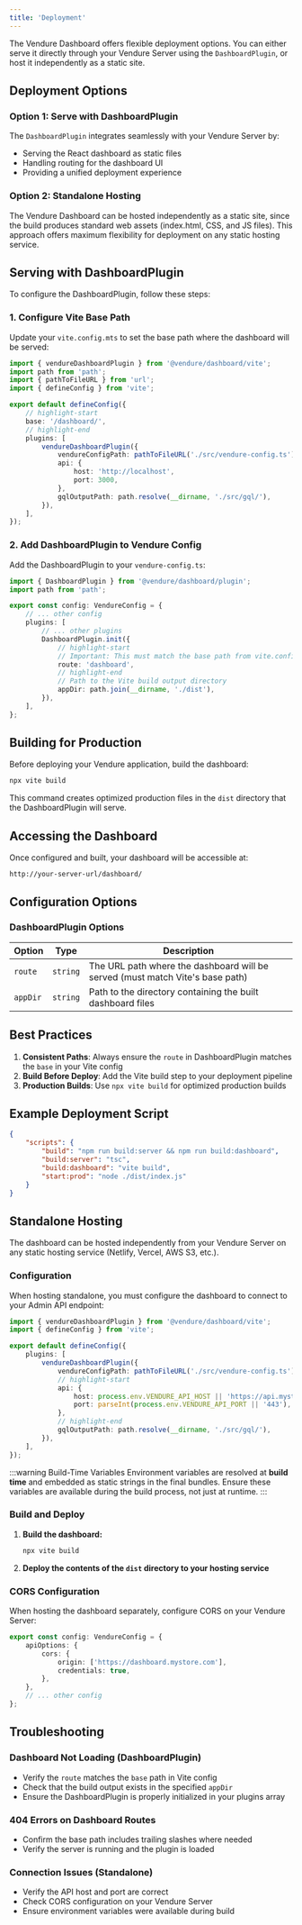 ```yaml
---
title: 'Deployment'
---
```


The Vendure Dashboard offers flexible deployment options. You can either serve it directly through your Vendure Server using the `DashboardPlugin`, or host it independently as a static site.

## Deployment Options

### Option 1: Serve with DashboardPlugin

The `DashboardPlugin` integrates seamlessly with your Vendure Server by:

- Serving the React dashboard as static files
- Handling routing for the dashboard UI
- Providing a unified deployment experience

### Option 2: Standalone Hosting

The Vendure Dashboard can be hosted independently as a static site, since the build produces standard web assets (index.html, CSS, and JS files). This approach offers maximum flexibility for deployment on any static hosting service.

## Serving with DashboardPlugin

To configure the DashboardPlugin, follow these steps:

### 1. Configure Vite Base Path

Update your `vite.config.mts` to set the base path where the dashboard will be served:

```typescript title="vite.config.mts"
import { vendureDashboardPlugin } from '@vendure/dashboard/vite';
import path from 'path';
import { pathToFileURL } from 'url';
import { defineConfig } from 'vite';

export default defineConfig({
    // highlight-start
    base: '/dashboard/',
    // highlight-end
    plugins: [
        vendureDashboardPlugin({
            vendureConfigPath: pathToFileURL('./src/vendure-config.ts'),
            api: {
                host: 'http://localhost',
                port: 3000,
            },
            gqlOutputPath: path.resolve(__dirname, './src/gql/'),
        }),
    ],
});
```

### 2. Add DashboardPlugin to Vendure Config

Add the DashboardPlugin to your `vendure-config.ts`:

```typescript title="src/vendure-config.ts"
import { DashboardPlugin } from '@vendure/dashboard/plugin';
import path from 'path';

export const config: VendureConfig = {
    // ... other config
    plugins: [
        // ... other plugins
        DashboardPlugin.init({
            // highlight-start
            // Important: This must match the base path from vite.config.mts (without slashes)
            route: 'dashboard',
            // highlight-end
            // Path to the Vite build output directory
            appDir: path.join(__dirname, './dist'),
        }),
    ],
};
```

## Building for Production

Before deploying your Vendure application, build the dashboard:

```bash
npx vite build
```

This command creates optimized production files in the `dist` directory that the DashboardPlugin will serve.

## Accessing the Dashboard

Once configured and built, your dashboard will be accessible at:

```
http://your-server-url/dashboard/
```

## Configuration Options

### DashboardPlugin Options

| Option   | Type     | Description                                                                   |
| -------- | -------- | ----------------------------------------------------------------------------- |
| `route`  | `string` | The URL path where the dashboard will be served (must match Vite's base path) |
| `appDir` | `string` | Path to the directory containing the built dashboard files                    |

## Best Practices

1. **Consistent Paths**: Always ensure the `route` in DashboardPlugin matches the `base` in your Vite config
2. **Build Before Deploy**: Add the Vite build step to your deployment pipeline
3. **Production Builds**: Use `npx vite build` for optimized production builds

## Example Deployment Script

```json title="package.json"
{
    "scripts": {
        "build": "npm run build:server && npm run build:dashboard",
        "build:server": "tsc",
        "build:dashboard": "vite build",
        "start:prod": "node ./dist/index.js"
    }
}
```

## Standalone Hosting

The dashboard can be hosted independently from your Vendure Server on any static hosting service (Netlify, Vercel, AWS S3, etc.).

### Configuration

When hosting standalone, you must configure the dashboard to connect to your Admin API endpoint:

```typescript title="vite.config.mts"
import { vendureDashboardPlugin } from '@vendure/dashboard/vite';
import { defineConfig } from 'vite';

export default defineConfig({
    plugins: [
        vendureDashboardPlugin({
            vendureConfigPath: pathToFileURL('./src/vendure-config.ts'),
            // highlight-start
            api: {
                host: process.env.VENDURE_API_HOST || 'https://api.mystore.com',
                port: parseInt(process.env.VENDURE_API_PORT || '443'),
            },
            // highlight-end
            gqlOutputPath: path.resolve(__dirname, './src/gql/'),
        }),
    ],
});
```

:::warning Build-Time Variables
Environment variables are resolved at **build time** and embedded as static strings in the final bundles. Ensure these variables are available during the build process, not just at runtime.
:::

### Build and Deploy

1. **Build the dashboard:**
   ```bash
   npx vite build
   ```

2. **Deploy the contents of the `dist` directory to your hosting service**

### CORS Configuration

When hosting the dashboard separately, configure CORS on your Vendure Server:

```typescript title="src/vendure-config.ts"
export const config: VendureConfig = {
    apiOptions: {
        cors: {
            origin: ['https://dashboard.mystore.com'],
            credentials: true,
        },
    },
    // ... other config
};
```

## Troubleshooting

### Dashboard Not Loading (DashboardPlugin)

- Verify the `route` matches the `base` path in Vite config
- Check that the build output exists in the specified `appDir`
- Ensure the DashboardPlugin is properly initialized in your plugins array

### 404 Errors on Dashboard Routes

- Confirm the base path includes trailing slashes where needed
- Verify the server is running and the plugin is loaded

### Connection Issues (Standalone)

- Verify the API host and port are correct
- Check CORS configuration on your Vendure Server
- Ensure environment variables were available during build
